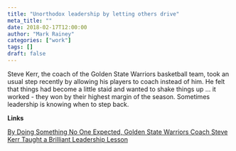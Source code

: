 ```yaml
---
title: "Unorthodox leadership by letting others drive"
meta_title: ""
date: 2018-02-17T12:00:00
author: "Mark Rainey"
categories: ["work"]
tags: []
draft: false
---
```

Steve Kerr, the coach of the Golden State Warriors basketball team, took an usual step recently by allowing his players to coach instead of him. He felt that things had become a little staid and wanted to shake things up ... it worked - they won by their highest margin of the season. Sometimes leadership is knowing when to step back.

__Links__

[By Doing Something No One Expected, Golden State Warriors Coach Steve Kerr Taught a Brilliant Leadership Lesson](https://www.inc.com/justin-bariso/golden-state-warriors-coach-steve-kerr-unorthodox-move-brilliant-lesson-leadership-emotional-intelligence.html)
